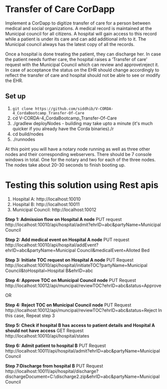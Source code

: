 # Transfer of Care CorDapp
Implement a CorDapp to digitize transfer of care for a person between medical and social organizations.
A medical record is maintained at the Municipal council for all citizens. A hospital will gain access to this record while a patient is under its care and can add additional info to it.
The Municipal council always has the latest copy of all the records.

Once a hospital is done treating the patient, they can discharge her.
In case the patient needs further care, the hospital raises a ‘Transfer of care’ request with the Municipal Council which can review and approve\reject it.
In case of acceptance the status on the EHR should change accordingly to reflect the transfer of care and hospital should not be able to see or modify the EHR.


## Set up

1. `git clone https://github.com/siddhib/V-CORDA-4_CordaBootcamp_Transfer-Of-Care`
2. cd V-CORDA-4_CordaBootcamp_Transfer-Of-Care
3. ./gradlew deployNodes - building may take upto a minute (it's much quicker if you already have the Corda binaries)./r
4. cd build/nodes
5. ./runnodes

At this point you will have a notary node running as well as three other nodes and their corresponding webservers. There should be 7 console windows in total. One for the notary and two for each of the three nodes. The nodes take about 20-30 seconds to finish booting up.

# Testing this solution using Rest apis

1. Hospital A: http://localhost:10010
2. Hospital B: http://localhost:10011
3. Municipal Council: http://localhost:10012

**Step 1: Admission flow on Hospital A node**
PUT request
http://localhost:10010/api/hospital/admit?ehrID=abc&partyName=Municipal Council

**Step 2: Add medical event on Hospital A node**
PUT request
http://localhost:10010/api/hospital/addEvent?ehrID=abc&partyName=Municipal Council&medicalEvent=Alloted Bed

**Step 3: Initiate TOC request on Hospital A node**
PUT Request
http://localhost:10010/api/hospital/initiateTOC?partyName=Municipal Council&toHospital=Hospital B&ehrID=abc

**Step 4: Approve TOC on Municipal Council node**
PUT Request
http://localhost:10012/api/muncipal/reviewTOC?ehrID=abc&status=Approve

OR

**Step 4: Reject TOC on Municipal Council node**
PUT Request
http://localhost:10012/api/muncipal/reviewTOC?ehrID=abc&status=Reject
In this case, Repeat step 3

**Step 5: Check if hospital B has access to patient details and Hospital A should not have access**
GET Request
http://localhost:10010/api/hospital/states

**Step 6: Admit patient to hospital B**
PUT Request
http://localhost:10011/api/hospital/admit?ehrID=abc&partyName=Municipal Council

**Step 7:Discharge from hospital B**
PUT Request
http://localhost:10011/api/hospital/discharge?dischargeDocument=C:\discharge2.zip&ehrID=abc&partyName=Municipal Council

